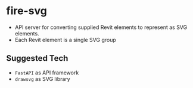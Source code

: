# fire-svg
- API server for converting supplied Revit elements to represent as SVG elements.
- Each Revit element is a single SVG group

## Suggested Tech
- `FastAPI` as API framework
- `drawsvg` as SVG library







